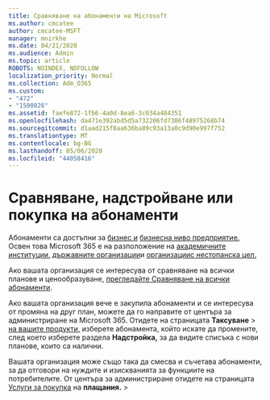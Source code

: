 ```yaml
---
title: Сравняване на абонаменти на Microsoft
ms.author: cmcatee
author: cmcatee-MSFT
manager: mnirkhe
ms.date: 04/21/2020
ms.audience: Admin
ms.topic: article
ROBOTS: NOINDEX, NOFOLLOW
localization_priority: Normal
ms.collection: Adm_O365
ms.custom:
- "472"
- "1500026"
ms.assetid: faefe872-1fb6-4a0d-8ea6-3c034a484351
ms.openlocfilehash: da471e392abd5d5a732206fd7306f48975268b74
ms.sourcegitcommit: d1aad215f8aa636ba89c93a13a0c9d90e997f752
ms.translationtype: MT
ms.contentlocale: bg-BG
ms.lasthandoff: 05/06/2020
ms.locfileid: "44058416"
---
```

# <a name="compare-upgrade-or-purchase-subscriptions"></a>Сравняване, надстройване или покупка на абонаменти
  
Абонаменти са достъпни за [бизнес и](https://products.office.com/compare-all-microsoft-office-products?tab=2) [бизнесна ниво предприятие.](https://products.office.com/business/compare-more-office-365-for-business-plans) Освен това Microsoft 365 е на разположение на [академичните институции,](https://products.office.com/academic/compare-office-365-education-plans) [държавните организации](https://products.office.com/government/compare-office-365-government-plans)и [организациис нестопанска цел.](https://products.office.com/nonprofit/office-365-nonprofit-plans-and-pricing?tab=1)
  
Ако вашата организация се интересува от сравняване на всички планове и ценообразуване, [прегледайте Сравняване на всички абонаменти](https://products.office.com/business/compare-more-office-365-for-business-plans).
  
Ако вашата организация вече е закупила абонаменти и се интересува от промяна на друг план, можете да го направите от центъра за администриране на Microsoft 365. Отидете на страницата **Таксуване** \> [на вашите продукти,](https://go.microsoft.com/fwlink/p/?linkid=842054) изберете абонамента, който искате да промените, след което изберете раздела **Надстройка,** за да видите списъка с нови планове, които са налични.
  
Вашата организация може също така да смесва и съчетава абонаменти, за да отговори на нуждите и изискванията за функциите на потребителите. От центъра за администриране отидете на страницата [Услуги за покупка](https://go.microsoft.com/fwlink/p/?linkid=868433) на **плащания.** \>